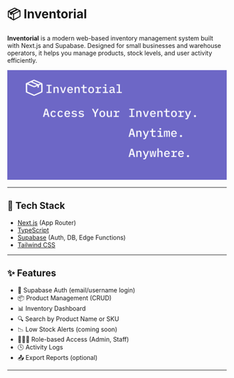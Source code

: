 # 📦 Inventorial

**Inventorial** is a modern web-based inventory management system built with Next.js and Supabase. Designed for small businesses and warehouse operators, it helps you manage products, stock levels, and user activity efficiently.

<img alt="Inventorial Access your inventory anytime anywhere" src="/app/README.png">

---

## 🚀 Tech Stack

- [Next.js](https://nextjs.org/) (App Router)
- [TypeScript](https://www.typescriptlang.org/)
- [Supabase](https://supabase.com/) (Auth, DB, Edge Functions)
- [Tailwind CSS](https://tailwindcss.com/)

---

## ✨ Features

- 🔐 Supabase Auth (email/username login)
- 📦 Product Management (CRUD)
- 📊 Inventory Dashboard
- 🔍 Search by Product Name or SKU
- 📉 Low Stock Alerts (coming soon)
- 🧑‍🤝‍🧑 Role-based Access (Admin, Staff)
- 🕓 Activity Logs
- 📤 Export Reports (optional)

---
